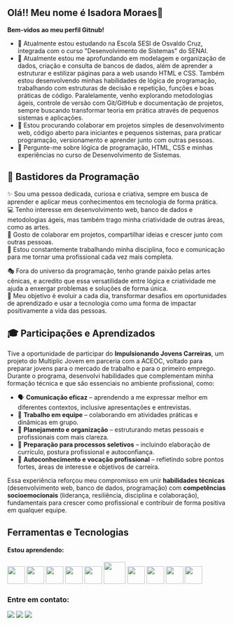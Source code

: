 ## Olá!! Meu nome é Isadora Moraes👋
**Bem-vidos ao meu perfil Gitnub!**
- 🔭 Atualmente estou estudando na Escola SESI de Osvaldo Cruz, integrada com o curso "Desenvolvimento de Sistemas" do SENAI.
- 🌱 Atualmente estou me aprofundando em modelagem e organização de dados, criação e consulta de bancos de dados, além de aprender a estruturar e estilizar páginas para a web usando HTML e CSS. Também estou desenvolvendo minhas habilidades de lógica de programação, trabalhando com estruturas de decisão e repetição, funções e boas práticas de código. Paralelamente, venho explorando metodologias ágeis, controle de versão com Git/GitHub e documentação de projetos, sempre buscando transformar teoria em prática através de pequenos sistemas e aplicações.
- 👯 Estou procurando colaborar em projetos simples de desenvolvimento web, código aberto para iniciantes e pequenos sistemas, para praticar programação, versionamento e aprender junto com outras pessoas.
- 💬 Pergunte-me sobre lógica de programação, HTML, CSS e minhas experiências no curso de Desenvolvimento de Sistemas.

## 🌟 Bastidores da Programação

✨ Sou uma pessoa dedicada, curiosa e criativa, sempre em busca de aprender e aplicar meus conhecimentos em tecnologia de forma prática.  
💻 Tenho interesse em desenvolvimento web, banco de dados e metodologias ágeis, mas também trago minha criatividade de outras áreas, como as artes.  
🤝 Gosto de colaborar em projetos, compartilhar ideias e crescer junto com outras pessoas.  
🎯 Estou constantemente trabalhando minha disciplina, foco e comunicação para me tornar uma profissional cada vez mais completa.  

🎭 Fora do universo da programação, tenho grande paixão pelas artes cênicas, e acredito que essa versatilidade entre lógica e criatividade me ajuda a enxergar problemas e soluções de forma única.  
🚀 Meu objetivo é evoluir a cada dia, transformar desafios em oportunidades de aprendizado e usar a tecnologia como uma forma de impactar positivamente a vida das pessoas.  

## 🎓 Participações e Aprendizados

Tive a oportunidade de participar do **Impulsionando Jovens Carreiras**, um projeto do Multiplic Jovem em parceria com a ACEOC, voltado para preparar jovens para o mercado de trabalho e para o primeiro emprego.  
Durante o programa, desenvolvi habilidades que complementam minha formação técnica e que são essenciais no ambiente profissional, como:  

- 🗣️ **Comunicação eficaz** – aprendendo a me expressar melhor em diferentes contextos, inclusive apresentações e entrevistas.  
- 🤝 **Trabalho em equipe** – colaborando em atividades práticas e dinâmicas em grupo.  
- 🎯 **Planejamento e organização** – estruturando metas pessoais e profissionais com mais clareza.  
- 💼 **Preparação para processos seletivos** – incluindo elaboração de currículo, postura profissional e autoconfiança.  
- 🔎 **Autoconhecimento e vocação profissional** – refletindo sobre pontos fortes, áreas de interesse e objetivos de carreira.  

Essa experiência reforçou meu compromisso em unir **habilidades técnicas** (desenvolvimento web, banco de dados, programação) com **competências socioemocionais** (liderança, resiliência, disciplina e colaboração), fundamentais para crescer como profissional e contribuir de forma positiva em qualquer equipe.  

## Ferramentas e Tecnologias
#### Estou aprendendo:
<p align="left">
    <img src="https://cdn.jsdelivr.net/gh/devicons/devicon@latest/icons/github/github-original.svg" width="40" height="40"/>
    <img src="https://cdn.jsdelivr.net/gh/devicons/devicon@latest/icons/html5/html5-original.svg" width="40" height="40" />
    <img src="https://cdn.jsdelivr.net/gh/devicons/devicon@latest/icons/insomnia/insomnia-original.svg" width="40" height="40" />
    <img src="https://cdn.jsdelivr.net/gh/devicons/devicon@latest/icons/javascript/javascript-original.svg" width="40" height="40"/>
    <img src="https://cdn.jsdelivr.net/gh/devicons/devicon@latest/icons/vscode/vscode-original.svg" width="40" height="40"/>
    <img src="https://cdn.jsdelivr.net/gh/devicons/devicon@latest/icons/ubuntu/ubuntu-original-wordmark.svg" width="50" height="50"/>
    <img src="https://cdn.jsdelivr.net/gh/devicons/devicon@latest/icons/python/python-original.svg" width="40" height="40"/>
    <img src="https://cdn.jsdelivr.net/gh/devicons/devicon@latest/icons/nodejs/nodejs-original.svg" width="40" height="40"/>
    <img src="https://cdn.jsdelivr.net/gh/devicons/devicon@latest/icons/mysql/mysql-original.svg" width="40" height="40"/>
    <img src="https://cdn.jsdelivr.net/gh/devicons/devicon@latest/icons/linux/linux-original.svg" width="40" height="40"/>
</p>

### Entre em contato:
<div>
    <a href="https://www.instagram.com/isa.aquinomoraes/" target="_blank"><img loading="lazy" src="https://img.shields.io/badge/-Instagram-%23E4405F?style=for-the-badge&logo=instagram&logoColor=white" target="_blank"></a>
    <a href = "isadoraaquino05@gmail.com"><img loading="lazy" src="https://img.shields.io/badge/Gmail-D14836?style=for-the-badge&logo=gmail&logoColor=white" target="_blank"></a>
    <a href="https://www.linkedin.com/in/seu-usuário-linkedln-aqui" target="_blank"><img loading="lazy" src="https://img.shields.io/badge/-LinkedIn-%230077B5?style=for-the-badge&logo=linkedin&logoColor=white" target="_blank"></a>   
</div>
